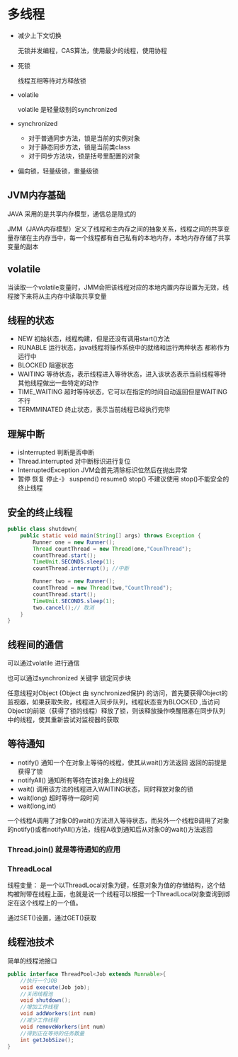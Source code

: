 # 多线程
- 减少上下文切换

    无锁并发编程，CAS算法，使用最少的线程，使用协程
- 死锁

    线程互相等待对方释放锁
- volatile

    volatile 是轻量级别的synchronized
- synchronized

    - 对于普通同步方法，锁是当前的实例对象
    - 对于静态同步方法，锁是当前类class
    - 对于同步方法块，锁是括号里配置的对象

- 偏向锁，轻量级锁，重量级锁

## JVM内存基础

JAVA 采用的是共享内存模型，通信总是隐式的

JMM（JAVA内存模型）定义了线程和主内存之间的抽象关系，线程之间的共享变量存储在主内存当中，每一个线程都有自己私有的本地内存，本地内存存储了共享变量的副本

## volatile

当读取一个volatile变量时，JMM会把该线程对应的本地内置内存设置为无效，线程接下来将从主内存中读取共享变量

## 线程的状态

- NEW 初始状态，线程构建，但是还没有调用start()方法
- RUNABLE 运行状态，java线程将操作系统中的就绪和运行两种状态 都称作为运行中
- BLOCKED 阻塞状态
- WAITING 等待状态，表示线程进入等待状态，进入该状态表示当前线程等待其他线程做出一些特定的动作
- TIME_WAITING 超时等待状态，它可以在指定的时间自动返回但是WAITING不行
- TERMMINATED 终止状态，表示当前线程已经执行完毕

## 理解中断
- isInterrupted 判断是否中断 
- Thread.interrupted 对中断标识进行复位
- InterruptedException JVM会首先清除标识位然后在抛出异常
- 暂停 恢复 停止-》 suspend() resume() stop() 不建议使用 stop()不能安全的终止线程

## 安全的终止线程
```java
public class shutdown{
    public static void main(String[] args) throws Exception {
        Runner one = new Runner();
        Thread countThread = new Thread(one,"CounThread");
        countThread.start();
        TimeUnit.SECONDS.sleep(1);
        countThread.interrupt(); //中断

        Runner two = new Runner();
        countThread = new Thread(two,"CountThread");
        countThread.start();
        TimeUnit.SECONDS.sleep(1);
        two.cancel();// 取消
    }
}
```

## 线程间的通信
可以通过volatile 进行通信

也可以通过synchronized 关键字 锁定同步块

任意线程对Object (Object 由 synchronized保护) 的访问，首先要获得Object的监视器，如果获取失败，线程进入同步队列，线程状态变为BLOCKED ,当访问Object的前驱（获得了锁的线程）释放了锁，则该释放操作唤醒阻塞在同步队列中的线程，使其重新尝试对监视器的获取

## 等待通知
- notify() 通知一个在对象上等待的线程，使其从wait()方法返回 返回的前提是获得了锁
- notifyAll() 通知所有等待在该对象上的线程
- wait() 调用该方法的线程进入WAITING状态，同时释放对象的锁
- wait(long) 超时等待一段时间
- wait(long,int)

一个线程A调用了对象O的wait()方法进入等待状态，而另外一个线程B调用了对象的notify()或者notifyAll()方法，线程A收到通知后从对象O的wait()方法返回

### Thread.join() 就是等待通知的应用
### ThreadLocal
线程变量： 是一个以ThreadLocal对象为键，任意对象为值的存储结构，这个结构被附带在线程上面，也就是说一个线程可以根据一个ThreadLocal对象查询到绑定在这个线程上的一个值。

通过SET()设置，通过GET()获取

## 线程池技术

简单的线程池接口
```java
public interface ThreadPool<Job extends Runnable>{
    //执行一个JOB
    void execute(Job job);
    //关闭线程池
    void shutdown();
    //增加工作线程
    void addWorkers(int num)
    //减少工作线程
    void removeWorkers(int num)
    //得到正在等待的任务数量
    int getJobSize();
}
```